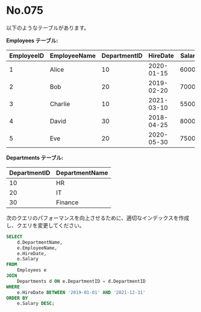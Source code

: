# No.075

以下のようなテーブルがあります。

**Employees テーブル:**

| EmployeeID | EmployeeName | DepartmentID | HireDate   | Salary |
|------------|--------------|--------------|------------|--------|
| 1          | Alice        | 10           | 2020-01-15 | 60000  |
| 2          | Bob          | 20           | 2019-02-20 | 70000  |
| 3          | Charlie      | 10           | 2021-03-10 | 55000  |
| 4          | David        | 30           | 2018-04-25 | 80000  |
| 5          | Eve          | 20           | 2020-05-30 | 75000  |

**Departments テーブル:**

| DepartmentID | DepartmentName |
|--------------|----------------|
| 10           | HR             |
| 20           | IT             |
| 30           | Finance        |

次のクエリのパフォーマンスを向上させるために、適切なインデックスを作成し、クエリを変更してください。

```sql
SELECT
    d.DepartmentName,
    e.EmployeeName,
    e.HireDate,
    e.Salary
FROM
    Employees e
JOIN
    Departments d ON e.DepartmentID = d.DepartmentID
WHERE
    e.HireDate BETWEEN '2019-01-01' AND '2021-12-31'
ORDER BY
    e.Salary DESC;
```
